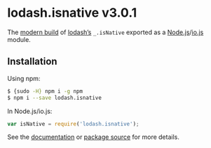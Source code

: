 # lodash.isnative v3.0.1

The [modern build](https://github.com/lodash/lodash/wiki/Build-Differences) of [lodash’s](https://lodash.com/) `_.isNative` exported as a [Node.js](http://nodejs.org/)/[io.js](https://iojs.org/) module.

## Installation

Using npm:

```bash
$ {sudo -H} npm i -g npm
$ npm i --save lodash.isnative
```

In Node.js/io.js:

```js
var isNative = require('lodash.isnative');
```

See the [documentation](https://lodash.com/docs#isNative) or [package source](https://github.com/lodash/lodash/blob/3.0.1-npm-packages/lodash.isnative) for more details.
